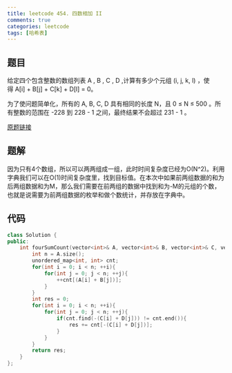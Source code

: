```yaml
---
title: leetcode 454. 四数相加 II
comments: true
categories: leetcode
tags: [哈希表]
---
```


## 题目
给定四个包含整数的数组列表 A , B , C , D ,计算有多少个元组 (i, j, k, l) ，使得 A[i] + B[j] + C[k] + D[l] = 0。

为了使问题简单化，所有的 A, B, C, D 具有相同的长度 N，且 0 ≤ N ≤ 500 。所有整数的范围在 -228 到 228 - 1 之间，最终结果不会超过 231 - 1 。

[原题链接](https://leetcode-cn.com/problems/4sum-ii/)
## 题解
因为只有4个数组，所以可以两两组成一组，此时时间复杂度已经为O(N^2)。利用字典我们可以在O(1)时间复杂度里，找到目标值。在本次中如果前两组数据的和为后两组数据和为M，那么我们需要在前两组的数据中找到和为-M的元组的个数，也就是说需要为前两组数据的枚举和做个数统计，并存放在字典中。
## 代码
```cpp 
class Solution {
public:
    int fourSumCount(vector<int>& A, vector<int>& B, vector<int>& C, vector<int>& D) {
        int n = A.size();
        unordered_map<int, int> cnt;
        for(int i = 0; i < n; ++i){
            for(int j = 0; j < n; ++j){
                ++cnt[(A[i] + B[j])];
            }
        }
        int res = 0;
        for(int i = 0; i < n; ++i){
            for(int j = 0; j < n; ++j){
                if(cnt.find(-(C[i] + D[j])) != cnt.end()){
                    res += cnt[-(C[i] + D[j])];
                }
            }
        }
        return res;
    }
};
```
